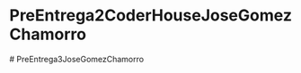# PreEntrega2CoderHouseJoseGomezChamorro
#   P r e E n t r e g a 3 J o s e G o m e z C h a m o r r o  
 